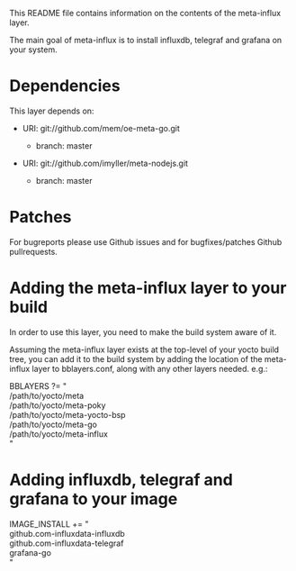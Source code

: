 This README file contains information on the contents of the
meta-influx layer.

The main goal of meta-influx is to install influxdb, telegraf and grafana on your system.


Dependencies
============

This layer depends on:

  - URI: git://github.com/mem/oe-meta-go.git
    - branch: master

  - URI: git://github.com/imyller/meta-nodejs.git
    - branch: master


Patches
=======

For bugreports please use Github issues and for bugfixes/patches Github pullrequests.




Adding the meta-influx layer to your build
=================================================

In order to use this layer, you need to make the build system aware of
it.

Assuming the meta-influx layer exists at the top-level of your
yocto build tree, you can add it to the build system by adding the
location of the meta-influx layer to bblayers.conf, along with any
other layers needed. e.g.:

  BBLAYERS ?= " \
    /path/to/yocto/meta \
    /path/to/yocto/meta-poky \
    /path/to/yocto/meta-yocto-bsp \
    /path/to/yocto/meta-go \
    /path/to/yocto/meta-influx \
    "

Adding influxdb, telegraf and grafana to your image
====================================================
IMAGE_INSTALL += "\
                    github.com-influxdata-influxdb \
                    github.com-influxdata-telegraf \
                    grafana-go \
                 "
 
